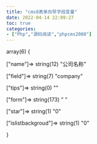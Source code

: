 ```yaml
---
title: "cms8表单向导字段变量"
date: 2022-04-14 22:09:27
toc: true
categories:
- ["Php","源码阅读","phpcms2008"]
---
```


array(6) {

   ["name"]=>   string(12) "公司名称"

   ["field"]=>   string(7) "company"

   ["tips"]=>   string(0) ""

   ["form"]=>   string(173) " "

   ["star"]=>   string(1) "0"

   ["islistbackgroud"]=>   string(1) "0"

}

